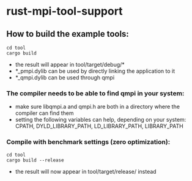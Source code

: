 # rust-mpi-tool-support

## How to build the example tools:
```
cd tool
cargo build
```
- the result will appear in tool/target/debug/*
- \*\_pmpi.dylib can be used by directly linking the application to it
- \*\_qmpi.dylib can be used through qmpi

### The compiler needs to be able to find qmpi in your system:
+ make sure libqmpi.a and qmpi.h are both in a directory where the compiler can find them
+ setting the following variables can help, depending on your system: CPATH, DYLD_LIBRARY_PATH, LD_LIBRARY_PATH, LIBRARY_PATH

### Compile with benchmark settings (zero optimization):
```
cd tool
cargo build --release
```
- the result will now appear in tool/target/release/ instead